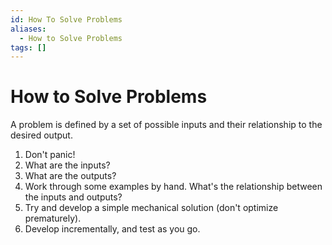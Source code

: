 ```yaml
---
id: How To Solve Problems
aliases:
  - How to Solve Problems
tags: []
---
```


# How to Solve Problems

A problem is defined by a set of possible inputs and their relationship to the
desired output.

1. Don't panic!
2. What are the inputs?
3. What are the outputs?
4. Work through some examples by hand. What's the relationship between the
inputs and outputs?
5. Try and develop a simple mechanical solution (don't optimize prematurely).
6. Develop incrementally, and test as you go.
